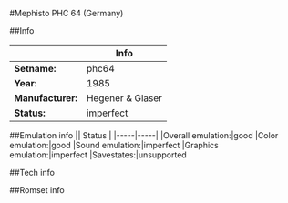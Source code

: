 #Mephisto PHC 64 (Germany)

##Info

||Info|
|-----|-----|
|**Setname:**|phc64
|**Year:**|1985
|**Manufacturer:**|Hegener & Glaser
|**Status:**|imperfect

##Emulation info
|| Status |
|-----|-----|
|Overall emulation:|good
|Color emulation:|good
|Sound emulation:|imperfect
|Graphics emulation:|imperfect
|Savestates:|unsupported

##Tech info

##Romset info

<!--- START OF EDITED COMMENT DO NOT TOUCH TEXT ABOVE-->
